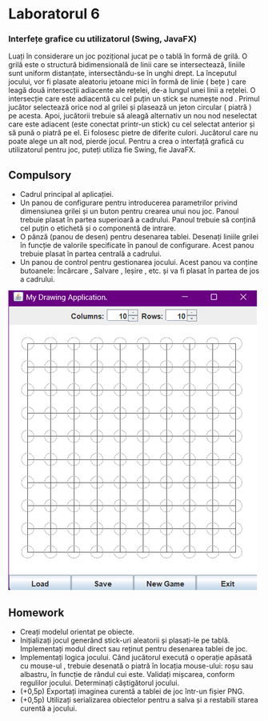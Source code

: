 # Laboratorul 6
### Interfețe grafice cu utilizatorul (Swing, JavaFX)
Luați în considerare un joc pozițional jucat pe o tablă în formă de grilă. O grilă este o structură bidimensională de linii care se intersectează, liniile sunt uniform distanțate, intersectându-se în unghi drept.
La începutul jocului, vor fi plasate aleatoriu jetoane mici în formă de linie ( bețe ) care leagă două intersecții adiacente ale rețelei, de-a lungul unei linii a rețelei.
O intersecție care este adiacentă cu cel puțin un stick se numește nod .
Primul jucător selectează orice nod al grilei și plasează un jeton circular ( piatră ) pe acesta. Apoi, jucătorii trebuie să aleagă alternativ un nou nod neselectat care este adiacent (este conectat printr-un stick) cu cel selectat anterior și să pună o piatră pe el. Ei folosesc pietre de diferite culori. Jucătorul care nu poate alege un alt nod, pierde jocul.
Pentru a crea o interfață grafică cu utilizatorul pentru joc, puteți utiliza fie Swing, fie JavaFX.

## Compulsory 
* Cadrul principal al aplicației.
* Un panou de configurare pentru introducerea parametrilor privind dimensiunea grilei și un buton pentru crearea unui nou joc. Panoul trebuie plasat în partea superioară a cadrului. Panoul trebuie să conțină cel puțin o etichetă și o componentă de intrare.
* O pânză (panou de desen) pentru desenarea tablei. Desenați liniile grilei în funcție de valorile specificate în panoul de configurare. Acest panou trebuie plasat în partea centrală a cadrului.
* Un panou de control pentru gestionarea jocului. Acest panou va conține butoanele: Încărcare , Salvare , Ieșire , etc. și va fi plasat în partea de jos a cadrului.

![imagine joc](https://github.com/iulica04/Advanced-Programming/blob/ccfafaa9a33e98169e07b66f418c91b71e4de3df/Laborator_6/joculetJava.png)

## Homework
* Creați modelul orientat pe obiecte.
* Inițializați jocul generând stick-uri aleatorii și plasați-le pe tablă. Implementați modul direct sau reținut pentru desenarea tablei de joc.
* Implementați logica jocului. Când jucătorul execută o operație apăsată cu mouse-ul , trebuie desenată o piatră în locația mouse-ului: roșu sau albastru, în funcție de rândul cui este. Validați mișcarea, conform regulilor jocului. Determinați câștigătorul jocului.
* (+0,5p) Exportați imaginea curentă a tablei de joc într-un fișier PNG.
* (+0,5p) Utilizați serializarea obiectelor pentru a salva și a restabili starea curentă a jocului.
